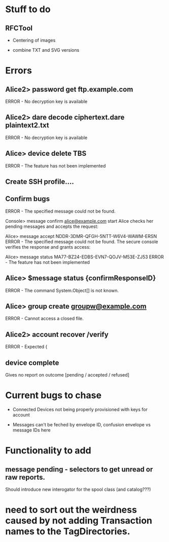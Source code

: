 ﻿# Stuff to do

## RFCTool

* Centering of images

* combine TXT and SVG versions


# Errors



## Alice2> password get ftp.example.com

ERROR - No decryption key is available

## Alice2> dare decode ciphertext.dare plaintext2.txt

ERROR - No decryption key is available



## Alice> device delete TBS

ERROR - The feature has not been implemented





## Create SSH profile....




## Confirm bugs

ERROR - The specified message could not be found.


Console> message confirm alice@example.com start
Alice checks her pending messages and accepts the request: 

Alice> message accept NDDR-3DMR-QFGH-5NTT-W6V4-WAWM-ERSN
ERROR - The specified message could not be found.
The secure console verifies the response and grants access: 

Alice> message status MA77-BZ24-EDBS-EVN7-QOJV-M53E-ZJ53
ERROR - The feature has not been implemented




## Alice> $message status {confirmResponseID}

ERROR - The command System.Object[] is not known.

## Alice> group create groupw@example.com
ERROR - Cannot access a closed file.


## Alice2> account recover /verify
ERROR - Expected {



## device complete

Gives no report on outcome [pending / accepted / refused]




# Current bugs to chase

* Connected Devices not being properly provisioned with keys for account

* Messages can't be feched by envelope ID, confusion envelope vs message IDs here

# Functionality to add

## message pending - selectors to get unread or raw reports.

Should introduce new interogator for the spool class (and catalog???)

# need to sort out the weirdness caused by not adding Transaction names to the TagDirectories.


